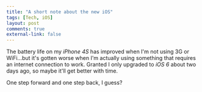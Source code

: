 ```yaml
---
title: "A short note about the new iOS"
tags: [Tech, iOS]
layout: post
comments: true
external-link: false
---
```


The battery life on my *iPhone 4S* has improved when I'm not using 3G or WiFi...but it's gotten worse when I'm actually using something that requires an internet connection to work. Granted I only upgraded to *iOS 6* about two days ago, so maybe it'll get better with time.

One step forward and one step back, I guess?

